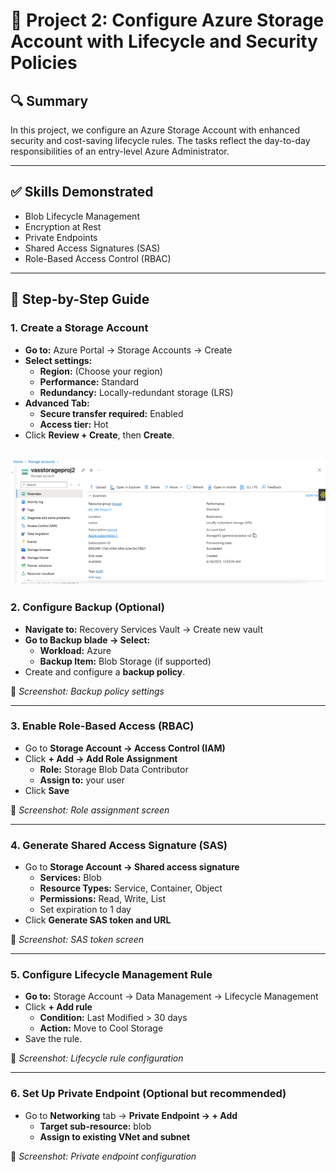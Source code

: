 
# 🚀 Project 2: Configure Azure Storage Account with Lifecycle and Security Policies

## 🔍 Summary

In this project, we configure an Azure Storage Account with enhanced security and cost-saving lifecycle rules. The tasks reflect the day-to-day responsibilities of an entry-level Azure Administrator.

---

## ✅ Skills Demonstrated

- Blob Lifecycle Management  
- Encryption at Rest  
- Private Endpoints  
- Shared Access Signatures (SAS)  
- Role-Based Access Control (RBAC)  

---

## 🧭 Step-by-Step Guide

### 1. Create a Storage Account

- **Go to:** Azure Portal → Storage Accounts → Create
- **Select settings:**
  - **Region:** (Choose your region)
  - **Performance:** Standard
  - **Redundancy:** Locally-redundant storage (LRS)
- **Advanced Tab:**
  - **Secure transfer required:** Enabled
  - **Access tier:** Hot
- Click **Review + Create**, then **Create**.

![Image alt](https://github.com/vasiliykop/Azure-Storage-Security/blob/fc4299bcbfca4538d2927db2aa721dd0392497af/storage-account-overview.png)
---

### 2. Configure Backup (Optional)

- **Navigate to:** Recovery Services Vault → Create new vault
- **Go to Backup blade → Select:**
  - **Workload:** Azure
  - **Backup Item:** Blob Storage (if supported)
- Create and configure a **backup policy**.

📸 *Screenshot: Backup policy settings*

---

### 3. Enable Role-Based Access (RBAC)

- Go to **Storage Account → Access Control (IAM)**
- Click **+ Add → Add Role Assignment**
  - **Role:** Storage Blob Data Contributor
  - **Assign to:** your user
- Click **Save**

📸 *Screenshot: Role assignment screen*

---

### 4. Generate Shared Access Signature (SAS)

- Go to **Storage Account → Shared access signature**
  - **Services:** Blob
  - **Resource Types:** Service, Container, Object
  - **Permissions:** Read, Write, List
  - Set expiration to 1 day
- Click **Generate SAS token and URL**

📸 *Screenshot: SAS token screen*

---

### 5. Configure Lifecycle Management Rule

- **Go to:** Storage Account → Data Management → Lifecycle Management
- Click **+ Add rule**
  - **Condition:** Last Modified > 30 days
  - **Action:** Move to Cool Storage
- Save the rule.

📸 *Screenshot: Lifecycle rule configuration*

---

### 6. Set Up Private Endpoint (Optional but recommended)

- Go to **Networking** tab → **Private Endpoint → + Add**
  - **Target sub-resource:** blob
  - **Assign to existing VNet and subnet**

📸 *Screenshot: Private endpoint configuration*








